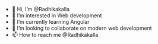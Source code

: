 - 👋 Hi, I’m @Radhikakalla
- 👀 I’m interested in Web development
- 🌱 I’m currently learning Angular
- 💞️ I’m looking to collaborate on modern web development
- 📫 How to reach me @Radhikakalla

<!---
Radhikakalla/Radhikakalla is a ✨ special ✨ repository because its `README.md` (this file) appears on your GitHub profile.
You can click the Preview link to take a look at your changes.
--->
